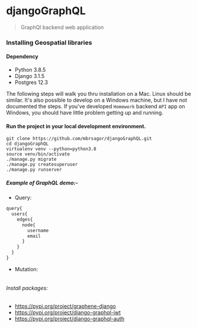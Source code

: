 # djangoGraphQL
> GraphQl backend web application

### Installing Geospatial libraries
#### Dependency
- Python 3.8.5
- Django 3.1.5
- Postgres 12.3

The following steps will walk you thru installation on a Mac. Linux should be similar. It's also possible to develop on a Windows machine, but I have not documented the steps. If you've developed `Homework` backend `API` app on Windows, you should have little problem getting up and running.


#### Run the project in your local development environment.
```
git clone https://github.com/mbrsagor/djangoGraphQL.git
cd djangoGraphQL
virtualenv venv --python=python3.8
source venv/bin/activate
./manage.py migrate
./manage.py createsuperuser
./manage.py runserver
```

##### Example of GraphQL demo:-
- Query:
```python
query{
  users{
    edges{
      node{
        username
        email
      }
    }
  }
}
```
- Mutation:
```

```

###### Install packages:
- https://pypi.org/project/graphene-django
- https://pypi.org/project/django-graphql-jwt
- https://pypi.org/project/django-graphql-auth

